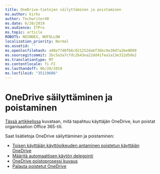 ```yaml
---
title: OneDrive-tietojen säilyttäminen ja poistaminen
ms.author: kirks
author: Techwriter40
ms.date: 6/20/2019
ms.audience: ITPro
ms.topic: article
ROBOTS: NOINDEX, NOFOLLOW
localization_priority: Normal
ms.assetid: ''
ms.openlocfilehash: a98e7740fb6c921252da6f36bc9e20d7a2be0099
ms.sourcegitcommit: 2bc5a3a7cfdc2b43ea22dd41fea1a13e312d5de2
ms.translationtype: MT
ms.contentlocale: fi-FI
ms.lasthandoff: 06/20/2019
ms.locfileid: "35119686"
---
```

# <a name="onedrive-retention-and-deletion"></a>OneDrive säilyttäminen ja poistaminen

[Tässä artikkelissa](https://docs.microsoft.com/onedrive/restore-deleted-onedrive) kuvataan, mitä tapahtuu käyttäjän OneDrive, kun poistat organisaation Office 365-tili.

Saat lisätietoja OneDrive säilyttäminen ja poistaminen:

- [Toisen käyttäjän käyttöoikeuden antaminen poistetun käyttäjän OneDrive](https://docs.microsoft.com/onedrive/retention-and-deletion#give-another-user-access-to-a-deleted-users-onedrive)
- [Määritä automaattisen käytön delegointi](https://docs.microsoft.com/onedrive/retention-and-deletion#configure-automatic-access-delegation)
- [OneDrive poistoprosessi kuvaus](https://docs.microsoft.com/onedrive/retention-and-deletion#the-onedrive-deletion-process)
- [Palauta poistetut OneDrive](https://docs.microsoft.com/onedrive/retention-and-deletion#configure-automatic-access-delegation)